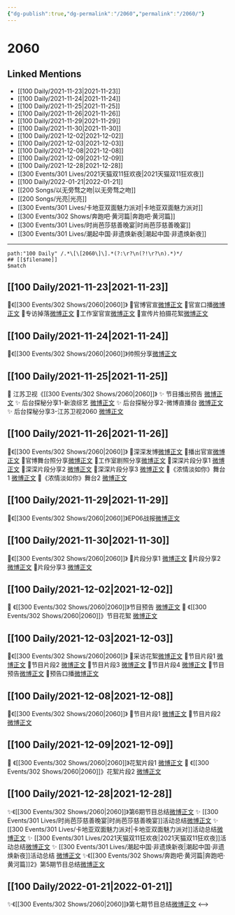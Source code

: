 ```yaml
---
{"dg-publish":true,"dg-permalink":"/2060","permalink":"/2060/"}
---
```


# 2060

## Linked Mentions
- [[100 Daily/2021-11-23\|2021-11-23]]
- [[100 Daily/2021-11-24\|2021-11-24]]
- [[100 Daily/2021-11-25\|2021-11-25]]
- [[100 Daily/2021-11-26\|2021-11-26]]
- [[100 Daily/2021-11-29\|2021-11-29]]
- [[100 Daily/2021-11-30\|2021-11-30]]
- [[100 Daily/2021-12-02\|2021-12-02]]
- [[100 Daily/2021-12-03\|2021-12-03]]
- [[100 Daily/2021-12-08\|2021-12-08]]
- [[100 Daily/2021-12-09\|2021-12-09]]
- [[100 Daily/2021-12-28\|2021-12-28]]
- [[300 Events/301 Lives/2021天猫双11狂欢夜\|2021天猫双11狂欢夜]]
- [[100 Daily/2022-01-21\|2022-01-21]]
- [[200 Songs/以无旁骛之吻\|以无旁骛之吻]]
- [[200 Songs/光亮\|光亮]]
- [[300 Events/301 Lives/卡地亚双面魅力派对\|卡地亚双面魅力派对]]
- [[300 Events/302 Shows/奔跑吧·黄河篇\|奔跑吧·黄河篇]]
- [[300 Events/301 Lives/时尚芭莎慈善晚宴\|时尚芭莎慈善晚宴]]
- [[300 Events/301 Lives/潮起中国·非遗焕新夜\|潮起中国·非遗焕新夜]]


---

```expander
path:"100 Daily" /.*\[\[2060\]\].*(?:\r?\n(?!\r?\n).*)*/
## [[$filename]]
$match
```
## [[100 Daily/2021-11-23\|2021-11-23]]
🌟《[[300 Events/302 Shows/2060\|2060]]》
💫官博官宣[微博正文](https://m.weibo.cn/6466290670/4706639195934699)
💫官宣口播[微博正文](https://m.weibo.cn/6466290670/4706639691908242)
💫专访掉落[微博正文](https://m.weibo.cn/6466290670/4706642618484034)
💫工作室官宣[微博正文](https://m.weibo.cn/6466290670/4706636465439825)
💫宣传片拍摄花絮[微博正文](https://m.weibo.cn/6466290670/4706648071082145)
## [[100 Daily/2021-11-24\|2021-11-24]]
🌟《[[300 Events/302 Shows/2060\|2060]]》帅照分享[微博正文](https://m.weibo.cn/6466290670/4707161134862624)
## [[100 Daily/2021-11-25\|2021-11-25]]
💫 江苏卫视《[[300 Events/302 Shows/2060\|2060]]》
✨ 节目播出预告 [微博正文](https://m.weibo.cn/6466290670/4707368127958337)
✨ 后台探秘分享1-新浪综艺 [微博正文](https://m.weibo.cn/6466290670/4707386970080486)
✨ 后台探秘分享2-微博直播台 [微博正文](https://m.weibo.cn/6466290670/4707408473230194)
✨ 后台探秘分享3-江苏卫视2060 [微博正文](https://m.weibo.cn/6466290670/4707409119152432)
## [[100 Daily/2021-11-26\|2021-11-26]]
🌟《[[300 Events/302 Shows/2060\|2060]]》
💫深深发博[微博正文](https://m.weibo.cn/6466290670/4707904433160525)
💫播出官宣[微博正文](https://m.weibo.cn/6466290670/4707728675832883)
💫官博舞台照分享[微博正文](https://m.weibo.cn/6466290670/4707922493572980)
💫工作室剧照分享[微博正文](https://m.weibo.cn/6466290670/4707912939475967)
💫深深片段分享1 [微博正文](https://m.weibo.cn/6466290670/4707924062504810)
💫深深片段分享2 [微博正文](https://m.weibo.cn/6466290670/4707923404000828)
💫深深片段分享3 [微博正文](https://m.weibo.cn/6466290670/4707923073435573)
💫《浓情淡如你》舞台1 [微博正文](https://m.weibo.cn/6466290670/4707902788997108)
💫《浓情淡如你》舞台2 [微博正文](https://m.weibo.cn/6466290670/4707898040781377)
## [[100 Daily/2021-11-29\|2021-11-29]]
🎵《[[300 Events/302 Shows/2060\|2060]]》EP06战报[微博正文](https://m.weibo.cn/6466290670/4708929823313549)
## [[100 Daily/2021-11-30\|2021-11-30]]
🌟《[[300 Events/302 Shows/2060\|2060]]》
💫片段分享1 [微博正文](https://m.weibo.cn/6466290670/4709242378650610)
💫片段分享2 [微博正文](https://m.weibo.cn/6466290670/4709240893343316)
💫片段分享3 [微博正文](https://m.weibo.cn/6466290670/4709240490951976)
## [[100 Daily/2021-12-02\|2021-12-02]]
💫 《[[300 Events/302 Shows/2060\|2060]]》节目预告 [微博正文](https://m.weibo.cn/6466290670/4709913014830128)
💫 《[[300 Events/302 Shows/2060\|2060]]》节目花絮 [微博正文](https://m.weibo.cn/6466290670/4709911768858739)
## [[100 Daily/2021-12-03\|2021-12-03]]
🌟《[[300 Events/302 Shows/2060\|2060]]》
💫采访花絮[微博正文](https://m.weibo.cn/6466290670/4710359761944834)
💫节目片段1 [微博正文](https://m.weibo.cn/6466290670/4710380338677613)
💫节目片段2 [微博正文](https://m.weibo.cn/6466290670/4710437679796506)
💫节目片段3 [微博正文](https://m.weibo.cn/6466290670/4710438816188865)
💫节目片段4 [微博正文](https://m.weibo.cn/6466290670/4710446604750289)
💫节目预告[微博正文](https://m.weibo.cn/6466290670/4710265545297090)
💫预告口播[微博正文](https://m.weibo.cn/6466290670/4710315264315452)
## [[100 Daily/2021-12-08\|2021-12-08]]
🌟《[[300 Events/302 Shows/2060\|2060]]》
💫节目片段1 [微博正文](https://m.weibo.cn/6466290670/4712152117808635)
💫节目片段2 [微博正文](https://m.weibo.cn/6466290670/4712150058143372)
## [[100 Daily/2021-12-09\|2021-12-09]]
💫 《[[300 Events/302 Shows/2060\|2060]]》花絮片段1 [微博正文](https://m.weibo.cn/6466290670/4712456277200925)
💫 《[[300 Events/302 Shows/2060\|2060]]》花絮片段2 [微博正文](https://m.weibo.cn/6466290670/4712459463560161)
## [[100 Daily/2021-12-28\|2021-12-28]]
✨《[[300 Events/302 Shows/2060\|2060]]》第6期节目总结[微博正文](https://m.weibo.cn/6466290670/4719492242083848)
✨ [[300 Events/301 Lives/时尚芭莎慈善晚宴\|时尚芭莎慈善晚宴]]活动总结[微博正文](https://m.weibo.cn/6466290670/4719492091347277)
✨ [[300 Events/301 Lives/卡地亚双面魅力派对\|卡地亚双面魅力派对]]活动总结[微博正文](https://m.weibo.cn/6466290670/4719491801943221)
✨ [[300 Events/301 Lives/2021天猫双11狂欢夜\|2021天猫双11狂欢夜]]活动总结[微博正文](https://m.weibo.cn/6466290670/4719331072017852)
✨ [[300 Events/301 Lives/潮起中国·非遗焕新夜\|潮起中国·非遗焕新夜]]活动总结 [微博正文](https://m.weibo.cn/6466290670/4719326630249968)
✨《[[300 Events/302 Shows/奔跑吧·黄河篇\|奔跑吧·黄河篇]]2》第5期节目总结[微博正文](https://m.weibo.cn/6466290670/4719491777567565)
## [[100 Daily/2022-01-21\|2022-01-21]]
✨《[[300 Events/302 Shows/2060\|2060]]》第七期节目总结[微博正文](https://m.weibo.cn/6466290670/4728181402371070)
<-->